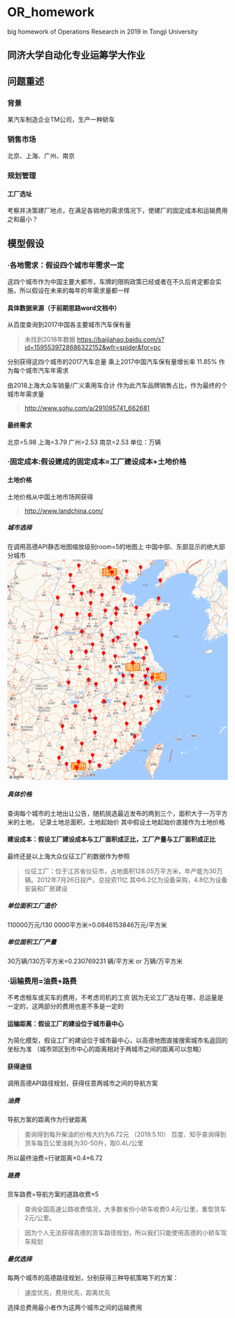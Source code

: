# OR_homework
big homework of Operations Research in 2019 in Tongji University

同济大学自动化专业运筹学大作业
-----------------
## 问题重述
### 背景
某汽车制造企业TM公司，生产一种轿车
### 销售市场
北京、上海、广州、南京
### 规划管理
#### 工厂选址
考察并决策建厂地点，在满足各销地的需求情况下，使建厂的固定成本和运输费用之和最小？

## 模型假设
### ·各地需求：假设四个城市年需求一定
这四个城市作为中国主要大都市，车牌的限购政策已经或者在不久后肯定都会实施，所以假设在未来的每年的年需求量都一样
#### 具体数据来源（于前期思路word文档中）
从百度查询到2017中国各主要城市汽车保有量
> 未找到2018年数据
> https://baijiahao.baidu.com/s?id=1595539728686322152&wfr=spider&for=pc

分别获得这四个城市的2017汽车总量
乘上2017中国汽车保有量增长率 11.85% 作为每个城市汽车年需求

由2018上海大众车销量/广义乘用车合计 作为此汽车品牌销售占比，作为最终的个城市年需求量
> http://www.sohu.com/a/291095741_662681
#### 最终需求
北京=5.98
上海=3.79
广州=2.53
南京=2.53
单位：万辆

### ·固定成本:假设建成的固定成本=工厂建设成本+土地价格
#### 土地价格
土地价格从中国土地市场网获得
> http://www.landchina.com/

##### 城市选择
在调用高德API静态地图缩放级别room=5的地图上
中国中部、东部显示的绝大部分城市
![Image text](https://github.com/AriesXiaoS/OR_homework/blob/master/All_city.png)

##### 具体价格
查询每个城市的土地出让公告，随机挑选最近发布的两到三个，面积大于一万平方米的土地，
记录土地总面积，土地起始价
其中假设土地起始价直接作为土地价格

#### 建设成本：假设工厂建设成本与工厂面积成正比，工厂产量与工厂面积成正比
最终还是以上海大众仪征工厂的数据作为参照
> 仪征工厂：位于江苏省仪征市，占地面积128.05万平方米，年产能为30万辆。2012年7月26日投产。总投资11亿 其中6.2亿为设备采购，4.8亿为设备安装和厂房建设

##### 单位面积工厂造价
110000万元/130 0000平方米=0.0846153846万元/平方米
##### 单位面积工厂产量
30万辆/130万平方米=0.230769231 辆/平方米 or 万辆/万平方米

### ·运输费用=油费+路费
不考虑租车或买车的费用，不考虑司机的工资
因为无论工厂选址在哪，总运量是一定的，这两部分的费用也差不多是一定的
#### 运输距离：假设工厂的建设位于城市最中心
为简化模型，假设工厂的建设位于城市最中心，以高德地图直接搜索城市名返回的坐标为准
（城市郊区到市中心的距离相对于两城市之间的距离可以忽略）
#### 获得途径
调用高德API路径规划，获得任意两城市之间的导航方案
##### 油费
导航方案的距离作为行驶距离
> 查询得到每升柴油的价格大约为6.72元 （2019.5.10）
> 百度、知乎查询得到货车每百公里油耗为30-50升，取0.4L/公里

所以最终油费=行驶距离×0.4×6.72

##### 路费
货车路费=导航方案的道路收费×5
> 查询全国高速公路收费情况，大多数省份小轿车收费0.4元/公里，重型货车2元/公里。

> 因为个人无法获得高德的货车路径规划，所以我们只能使用高德的小轿车驾车规划

##### 最优选择
每两个城市的高德路径规划，分别获得三种导航策略下的方案：
>速度优先，费用优先，距离优先

选择总费用最小者作为这两个城市之间的运输费用


